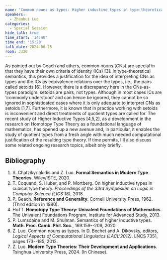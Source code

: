 ```yaml
---
name: 'Common nouns as types: Higher inductive types in type-theoretical semantics'
speakers:
  - Zhaohui Luo
categories:
  - Special Session
hide_talk: true
time_start: '14:40'
time_end: '15:20'
talk_date: 2024-06-25
room: J330
---
```



As pointed out by Geach and others, common nouns (CNs) are special in that they have their own criteria of identity (ICs) [3].
In type-theoretical semantics, this provides a justification for the idea of interpreting CNs as types and the ICs as equivalence relations over the types, i.e., the pairs called setoids [6].
 However, there is a discrepancy here in the CNs-as-types paradigm: setoids are pairs, not types.
Although in most cases ICs are 'commonly understood' and can hence be ignored, they cannot be so ignored in sophisticated cases where it is only adequate to interpret CNs as setoids [1,7].
Furthermore, it is known that in practice working with setoids is inconvenient and direct treatments of quotient types are called for.
The recent study of Higher Inductive Types [4,5,2], as a development in the research on Homotopy Type Theory as a foundational language of mathematics, has opened up a new avenue and, in particular, it enables the study of quotient types from a fresh angle with much needed computational justification of the resulting type theory.
 If time permits, I'll also discuss some related ongoing research topics, albeit only briefly.


## Bibliography

1. S. Chatzikyriakidis and Z. Luo. **Formal Semantics in Modern Type Theories**. Wiley/ISTE, 2020.
2. T. Coquand, S. Huber, and P. Mortberg. On higher inductive types in cubical type theory. _Proceedings of the 33rd Symposium on Logic in Computer Science  (LICS'18)_, 2018.
3. P. Geach. **Reference and Generality**. Cornell University Press, 1962. (Third edition in 1980).
4. HoTT. **Homotopy Type Theory: Univalent Foundations of Mathematics**. The Univalent Foundations Program, Institute for Advanced Study,  2013.
5. P. Lumsdaine and M. Shulman. Semantics of higher inductive types. **Math. Proc. Camb. Phil. Soc.**, 169:159--208, 2020.
6. Z. Luo. Common nouns as types. In D. Bechet and A. Dikovsky, editors, _Logical Aspects of  Computational Linguistics (LACL'2012)_. LNCS 7351, pages 173--185, 2012.
7. Z. Luo. **Modern Type Theories: Their Development and Applications**. Tsinghua University Press, 2024. (In Chinese).




